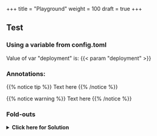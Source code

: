 +++
title = "Playground"
weight = 100
draft = true
+++

## Test

### Using a variable from config.toml

Value of var "deployment" is: {{< param "deployment" >}}

### Annotations:

{{% notice tip %}}
Text here
{{% /notice %}}


{{% notice warning %}}
Text here
{{% /notice %}}

### Fold-outs

<details><summary><b>Click here for Solution</b></summary>
<hr/>
<p>

- **Module:** yum

- **Arguments:** name=nano

- Tick **Enable Privilege Escalation**

</p>
<hr/>
</details>

